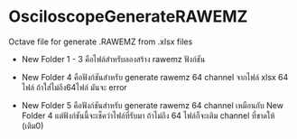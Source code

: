 # OsciloscopeGenerateRAWEMZ

Octave file for generate .RAWEMZ from .xlsx files

- New Folder 1 - 3 คือไฟล์สำหรับลองสร้าง rawemz ฟังก์ชัน

- New Folder 4 คือฟังก์ชันสำหรับ generate rawemz 64 channel จากไฟล์ xlsx 64 ไฟล์
  ถ้าใส่ไม่ถึง64ไฟล์ มันจะ error

- New Folder 5 คือฟังก์ชันสำหรับ generate rawemz 64 channel เหมือนกับ New Folder 4
  แต่ฟังก์ชันนี้จะเช็คว่าไฟล์ที่รับมา ถ้าไม่ถึง 64 ไฟล์ก็จะเติม channel ที่ขาดให้ (เติม0)
